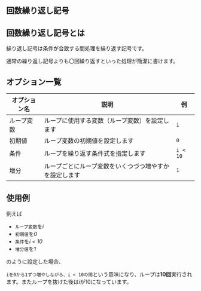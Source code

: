 
<Section>

# 回数繰り返し記号

</Section>

<Section>

## 回数繰り返し記号とは

繰り返し記号は条件が合致する間処理を繰り返す記号です。

通常の繰り返し記号よりも〇回繰り返すといった処理が簡潔に書けます。

<!-- 回数繰り返し記号の画像 -->

</Section>


<Section>

## オプション一覧

|オプション名|説明|例|
|---|---|---|
|ループ変数|ループに使用する変数（ループ変数）を設定します|`i`|
|初期値|ループ変数の初期値を設定します|`0`|
|条件|ループを繰り返す条件式を指定します|`i < 10`|
|増分|ループごとにループ変数をいくつづつ増やすかを設定します|`1`|

## 使用例

<Blue>
例えば

- `ループ変数`を*i*
- `初期値`を*0*
- `条件`を*i < 10*
- `増分値`を*1*

のように設定した場合、

`iを0から1ずつ増やしながら、i < 10の間`という意味になり、ループは**10回**実行されます。またループを抜けた後はiが10になっています。

</Blue>

</Section>




